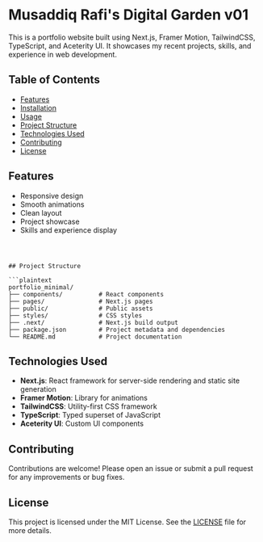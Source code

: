 # Musaddiq Rafi's Digital Garden v01

This is a portfolio website built using Next.js, Framer Motion, TailwindCSS, TypeScript, and Aceterity UI. It showcases my recent projects, skills, and experience in web development.

## Table of Contents

- [Features](#features)
- [Installation](#installation)
- [Usage](#usage)
- [Project Structure](#project-structure)
- [Technologies Used](#technologies-used)
- [Contributing](#contributing)
- [License](#license)

## Features

- Responsive design
- Smooth animations
- Clean layout
- Project showcase
- Skills and experience display

```



## Project Structure

```plaintext
portfolio_minimal/
├── components/          # React components
├── pages/               # Next.js pages
├── public/              # Public assets
├── styles/              # CSS styles
├── .next/               # Next.js build output
├── package.json         # Project metadata and dependencies
└── README.md            # Project documentation
```

## Technologies Used

- **Next.js**: React framework for server-side rendering and static site generation
- **Framer Motion**: Library for animations
- **TailwindCSS**: Utility-first CSS framework
- **TypeScript**: Typed superset of JavaScript
- **Aceterity UI**: Custom UI components

## Contributing

Contributions are welcome! Please open an issue or submit a pull request for any improvements or bug fixes.

## License

This project is licensed under the MIT License. See the [LICENSE](LICENSE) file for more details.